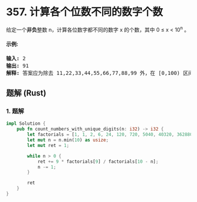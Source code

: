 # 357. 计算各个位数不同的数字个数
给定一个**非负**整数 n，计算各位数字都不同的数字 x 的个数，其中 0 ≤ x < 10<sup>n</sup> 。

#### 示例:
<pre>
<strong>输入:</strong> 2
<strong>输出:</strong> 91
<strong>解释:</strong> 答案应为除去 11,22,33,44,55,66,77,88,99 外，在 [0,100) 区间内的所有数字。
</pre>

## 题解 (Rust)

### 1. 题解
```Rust
impl Solution {
    pub fn count_numbers_with_unique_digits(n: i32) -> i32 {
        let factorials = [1, 1, 2, 6, 24, 120, 720, 5040, 40320, 362880];
        let mut n = n.min(10) as usize;
        let mut ret = 1;

        while n > 0 {
            ret += 9 * factorials[9] / factorials[10 - n];
            n -= 1;
        }

        ret
    }
}
```
